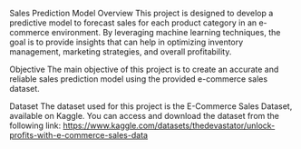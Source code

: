 Sales Prediction Model
Overview
This project is designed to develop a predictive model to forecast sales for each product category in an e-commerce environment. By leveraging machine learning techniques, the goal is to provide insights that can help in optimizing inventory management, marketing strategies, and overall profitability.

Objective
The main objective of this project is to create an accurate and reliable sales prediction model using the provided e-commerce sales dataset. 

Dataset
The dataset used for this project is the E-Commerce Sales Dataset, available on Kaggle. You can access and download the dataset from the following link:
https://www.kaggle.com/datasets/thedevastator/unlock-profits-with-e-commerce-sales-data
